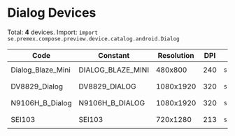 # Dialog Devices

Total: **4** devices. Import: `import se.premex.compose.preview.device.catalog.android.Dialog`

| Code | Constant | Resolution | DPI | Compose Spec | Preview Usage |
|------|----------|------------|-----|-------------|---------------|
| Dialog_Blaze_Mini | DIALOG_BLAZE_MINI | 480x800 | 240 | `spec:width=480px,height=800px,dpi=240` | `@Preview(device = Dialog.DIALOG_BLAZE_MINI)` |
| DV8829_Dialog | DV8829_DIALOG | 1080x1920 | 320 | `spec:width=1080px,height=1920px,dpi=320` | `@Preview(device = Dialog.DV8829_DIALOG)` |
| N9106H_B_Dialog | N9106H_B_DIALOG | 1080x1920 | 320 | `spec:width=1080px,height=1920px,dpi=320` | `@Preview(device = Dialog.N9106H_B_DIALOG)` |
| SEI103 | SEI103 | 720x1280 | 213 | `spec:width=720px,height=1280px,dpi=213` | `@Preview(device = Dialog.SEI103)` |

<!-- Generated automatically. Do not edit manually. -->
